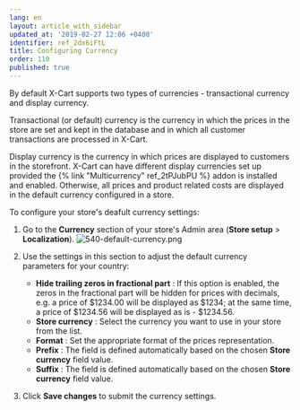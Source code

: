 ```yaml
---
lang: en
layout: article_with_sidebar
updated_at: '2019-02-27 12:06 +0400'
identifier: ref_2dx6iFtL
title: Configuring Currency
order: 110
published: true
---
```

By default X-Cart supports two types of currencies - transactional currency and display currency.

Transactional (or default) currency is the currency in which the prices in the store are set and kept in the database and in which all customer transactions are processed in X-Cart.  

Display currency is the currency in which prices are displayed to customers in the storefront. X-Cart can have different display currencies set up provided the {% link "Multicurrency" ref_2tPJubPU %} addon is installed and enabled. Otherwise, all prices and product related costs are displayed in the default currency configured in a store.

To configure your store's deafult currency settings:

1.  Go to the **Currency** section of your store's Admin area (**Store setup** > **Localization**).
    ![540-default-currency.png]({{site.baseurl}}/attachments/ref_2dx6iFtL/540-default-currency.png)
    
2. Use the settings in this section to adjust the default currency parameters for your country:
   * **Hide trailing zeros in fractional part** : If this option is enabled, the zeros in the fractional part will be hidden for prices with decimals, e.g. a price of $1234.00 will be displayed as $1234; at the same time, a price of $1234.56 will be displayed as is - $1234.56.
   * **Store currency** : Select the currency you want to use in your store from the list.
   * **Format** : Set the appropriate format of the prices representation.
   * **Prefix** : The field is defined automatically based on the chosen **Store currency** field value.
   * **Suffix** : The field is defined automatically based on the chosen **Store currency** field value.
3. Click **Save changes** to submit the currency settings.
